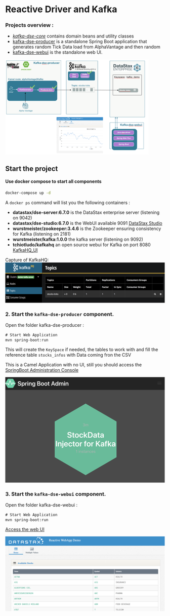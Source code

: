 # Reactive Driver and Kafka

### Projects overview :
- *[kafka-dse-core](kafka-dse-core)* contains domain beans and utility classes
- [kafka-dse-producer](kafka-dse-producer) is a standalone Spring Boot application that generates random Tick Data load from AlphaVantage and then random
- [kafka-dse-webui](kafka-dse-webui) is the standalone web UI.

<img src="./pics/02-archi.png" height="300" />


## Start the project

#### Use docker compose to start all components
 
```bash
docker-compose up -d
```

A `docker ps` command will list you the following containers :
- **datastax/dse-server:6.7.0** is the DataStax enterprise server (listening on 9042)
- **datastax/dse-studio:6.7.0** is the WebUI available 9091 [DataStax Studio ](http://localhost:9091)
- **wurstmeister/zookeeper:3.4.6** is the Zookeeper ensuring consistency for Kafka (listening on 2181)
- **wurstmeister/kafka:1.0.0**  the kafka server (listening on 9092)
- **tchiotludo/kafkahq** an open source webui for Kafka on port 8080 [KafkaHQ_UI](http://localhost:8080/docker-kafka-server/topic)

Capture of KafkaHQ:
<img src="./pics/KafkaHQ.png"  />


### 2. Start the `kafka-dse-producer` component. 

Open the folder kafka-dse-producer :

```
# Start Web Application
mvn spring-boot:run 
```

This will create the `KeySpace` if needed, the tables to work with and fill the reference table `stocks_infos` with Data coming fron the CSV

This is a Camel Application with no UI, still you should access the [SpringBoot Administration Console](ttp://localhost:8088/admin#/wallboard)

<img src="./pics/Producer.png"  />


### 3. Start the `kafka-dse-webui` component. 

Open the folder kafka-dse-webui :

```
# Start Web Application
mvn spring-boot:run 
```

[Access the web UI](http://localhost:8082)

<img src="./pics/WebUI.png"  />


